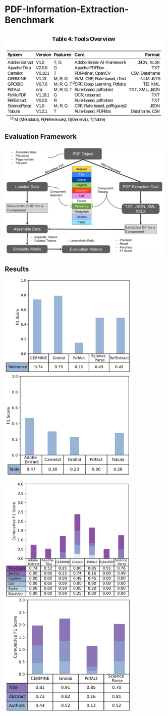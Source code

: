 # PDF-Information-Extraction-Benchmark

<!---
## Related Work
![Alt text](./images/rel2.svg)
<img src="./images/rel1.svg">
-->

##
<img src="./images/tools.svg">

## Evaluation Framework
<img src="./images/EvaluationModel (1).jpg">

## Results
<p float="left">
          <img src="./images/ref (2).svg", width="400"/>
          <img src="./images/table (2).svg" width="400"/>
</p>
<p float="left">
<img src="./images/general (2).svg" width="400"/>
<img src="./images/meta (2).svg" width="400"/>
</p>

